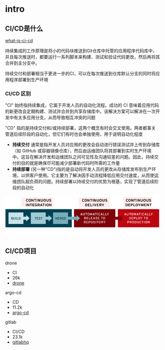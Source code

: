 # intro

## CI/CD是什么

[what-is-ci-cd](https://www.redhat.com/zh/topics/devops/what-is-ci-cd)

持续集成的工作原理是将小的代码块推送到Git仓库中托管的应用程序代码库中，并且每次推送时，都要运行一系列脚本来构建、测试和验证代码更改，然后再将其合并到主分支中。

持续交付和部署相当于更进一步的CI，可以在每次推送到仓库默认分支的同时将应用程序部署到生产环境

### CI/CD 区别

"CI" 始终指持续集成，它属于开发人员的自动化流程。成功的 CI 意味着应用代码的新更改会定期构建、测试并合并到共享存储库中。该解决方案可以解决在一次开发中有太多应用分支，从而导致相互冲突的问题

"CD" 指的是持续交付和/或持续部署，这两个概念有时会交叉使用。两者都事关管道后续阶段的自动化，但它们有时也会单独使用，用于说明自动化程度
- **持续交付** 通常是指开发人员对应用的更改会自动进行错误测试并上传到存储库（如 GitHub 或容器镜像仓库），然后由运维团队将其部署到实时生产环境中。这旨在解决开发和运维团队之间可见性及沟通较差的问题。因此，持续交付的目的就是确保尽可能减少部署新代码时所需的工作量
- **持续部署** (另一种"CD")指的是自动将开发人员的更改从存储库发布到生产环境，以供客户使用。它主要为了解决因手动流程降低应用交付速度，从而使运维团队超负荷的问题。持续部署以持续交付的优势为根基，实现了管道后续阶段的自动化

![](./img/2022-11-14-16-51-57.png)

## CI/CD项目

drone
- CI
- 26k
- [drone](https://github.com/harness/drone)

argo-cd
- CD
- 11.2k
- [argo-cd](https://github.com/argoproj/argo-cd/)

gitlab
- CI/CD
- 23.1k
- [gitlabhq](https://github.com/gitlabhq/gitlabhq)
